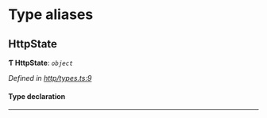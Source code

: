 

# Type aliases

<a id="httpstate"></a>

##  HttpState

**Ƭ HttpState**: *`object`*

*Defined in [http/types.ts:9](https://github.com/polkadot-js/api/blob/143cd2f/packages/rpc-provider/src/http/types.ts#L9)*

#### Type declaration

___

